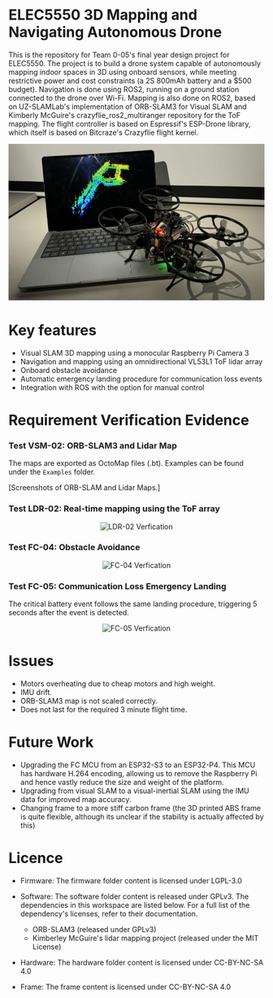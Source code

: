 # ELEC5550 3D Mapping and Navigating Autonomous Drone
This is the repository for Team 0-05's final year design project for ELEC5550. The project is to build a drone system capable of autonomously mapping indoor spaces in 3D using onboard sensors, while meeting restrictive power and cost constraints (a 2S 800mAh battery and a $500 budget). Navigation is done using ROS2, running on a ground station connected to the drone over Wi-Fi. Mapping is also done on ROS2, based on UZ-SLAMLab's implementation of ORB-SLAM3 for Visual SLAM and Kimberly McGuire's crazyflie_ros2_multiranger repository for the ToF mapping. The flight controller is based on Espressif's ESP-Drone library, which itself is based on Bitcraze's Crazyflie flight kernel.

<center>

<img src="figures/cover.jpg" alt="Cover" width="600"/>

</center>

# Key features 
- Visual SLAM 3D mapping using a monocular Raspberry Pi Camera 3
- Navigation and mapping using an omnidirectional VL53L1 ToF lidar array
- Onboard obstacle avoidance
- Automatic emergency landing procedure for communication loss events
- Integration with ROS with the option for manual control




# Requirement Verification Evidence
### Test VSM-02: ORB-SLAM3 and Lidar Map
The maps are exported as OctoMap files (.bt). Examples can be found under the `Examples` folder.

[Screenshots of ORB-SLAM and Lidar Maps.]

### Test LDR-02: Real-time mapping using the ToF array

<center>

![LDR-02 Verfication](figures/LDR02.gif)

</center>


### Test FC-04: Obstacle Avoidance
<center>

![FC-04 Verfication](figures/FC04.gif)

</center>

### Test FC-05: Communication Loss Emergency Landing
The critical battery event follows the same landing procedure, triggering 5 seconds after the event is detected.
<center>

![FC-05 Verfication](figures/FC05-Vert.gif)

</center>

# Issues
- Motors overheating due to cheap motors and high weight.
- IMU drift.
- ORB-SLAM3 map is not scaled correctly.
- Does not last for the required 3 minute flight time.

# Future Work
- Upgrading the FC MCU from an ESP32-S3 to an ESP32-P4. This MCU has hardware H.264 encoding, allowing us to remove the Raspberry Pi and hence vastly reduce the size and weight of the platform.
- Upgrading from visual SLAM to a visual-inertial SLAM using the IMU data for improved map accuracy.
- Changing frame to a more stiff carbon frame (the 3D printed ABS frame is quite flexible, although its unclear if the stability is actually affected by this)



# Licence
- Firmware: The firmware folder content is licensed under LGPL-3.0

- Software: The software folder content is released under GPLv3. The dependencies in this workspace are listed below. For a full list of the dependency's licenses, refer to their documentation.
    - ORB-SLAM3 (released under GPLv3)
    - Kimberley McGuire's lidar mapping project (released under the MIT License)

- Hardware: The hardware folder content is licensed under CC-BY-NC-SA 4.0

- Frame: The frame content is licensed under CC-BY-NC-SA 4.0
